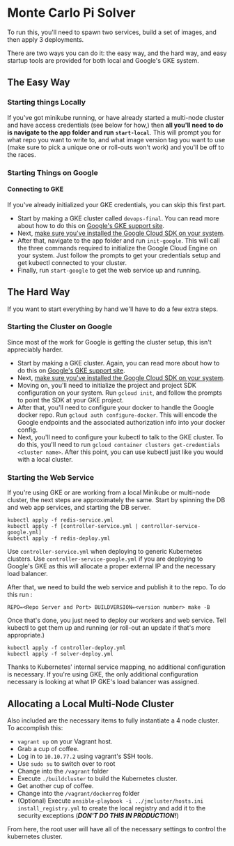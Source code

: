 # Monte Carlo Pi Solver
To run this, you'll need to spawn two services, build a set of images, and then apply 3 deployments.

There are two ways you can do it: the easy way, and the hard way, and easy startup tools are provided for both local and Google's GKE system.

## The Easy Way
### Starting things Locally
If you've got minikube running, or have already started a multi-node cluster and have access credentials (see below for how,) then **all
you'll need to do is navigate to the app folder and run `start-local`**. This will prompt you for what repo you want to write to, and what
image version tag you want to use (make sure to pick a unique one or roll-outs won't work) and you'll be off to the races.

### Starting Things on Google
#### Connecting to GKE
If you've already initialized your GKE credentials, you can skip this first part.
* Start by making a GKE cluster called `devops-final`. You can read more about how to do this on [Google's GKE support site](https://cloud.google.com/kubernetes-engine/docs/how-to/creating-a-cluster).
* Next, [make sure you've installed the Google Cloud SDK on your system](https://cloud.google.com/sdk/docs/downloads-apt-get).
* After that, navigate to the app folder and run `init-google`. This will call the three commands required to initialize the Google Cloud Engine on your system. Just follow the prompts to get your credentials setup and get kubectl connected to your cluster.
* Finally, run `start-google` to get the web service up and running.

## The Hard Way
If you want to start everything by hand we'll have to do a few extra steps.

### Starting the Cluster on Google
Since most of the work for Google is getting the cluster setup, this isn't appreciably harder. 

* Start by making a GKE cluster. Again, you can read more about how to do this on [Google's GKE support site](https://cloud.google.com/kubernetes-engine/docs/how-to/creating-a-cluster).
* Next, [make sure you've installed the Google Cloud SDK on your system](https://cloud.google.com/sdk/docs/downloads-apt-get). 
* Moving on, you'll need to initialize the project and project SDK configuration on your system. Run `gcloud init`, and follow the prompts to point the SDK at your GKE project.
* After that, you'll need to configure your docker to handle the Google docker repo. Run `gcloud auth configure-docker`. This will encode the Google endpoints and the associated authorization info into your docker config.
* Next, you'll need to configure your kubectl to talk to the GKE cluster. To do this, you'll need to run `gcloud container clusters get-credentials <cluster name>`. After this point, you can use kubectl just like you would with a local cluster.

### Starting the Web Service
If you're using GKE or are working from a local Minikube or multi-node cluster, the next steps are approximately the same. Start by spinning the DB and web app services, and starting the DB server.

```
kubectl apply -f redis-service.yml
kubectl apply -f [controller-service.yml | controller-service-google.yml]
kubectl apply -f redis-deploy.yml
```

Use `controller-service.yml` when deploying to generic Kubernetes clusters. Use `controller-service-google.yml`
if you are deploying to Google's GKE as this will allocate a proper external IP and the necessary load balancer. 

After that, we need to build the web service and publish it to the repo. To do this run :

```
REPO=<Repo Server and Port> BUILDVERSION=<version number> make -B
```

Once that's done, you just need to deploy our workers and web service. Tell kubectl to get them up and running (or roll-out an update if that's more appropriate.)

```
kubectl apply -f controller-deploy.yml
kubectl apply -f solver-deploy.yml
```

Thanks to Kubernetes' internal service mapping, no additional configuration is necessary. If you're using GKE, the only
additional configuration necessary is looking at what IP GKE's load balancer was assigned.

## Allocating a Local Multi-Node Cluster
Also included are the necessary items to fully instantiate a 4 node cluster. To accomplish this:
* `vagrant up` on your Vagrant host.
* Grab a cup of coffee.
* Log in to `10.10.77.2` using vagrant's SSH tools.
* Use `sudo su` to switch over to root
* Change into the  `/vagrant` folder
* Execute `./buildcluster` to build the Kubernetes cluster.
* Get another cup of coffee.
* Change into the `/vagrant/dockerreg` folder
* (Optional) Execute `ansible-playbook -i ../jmcluster/hosts.ini install_registry.yml` to create the local registry and add it to the security exceptions (***DON'T DO THIS IN PRODUCTION!***)

From here, the root user will have all of the necessary settings to control the kubernetes cluster.